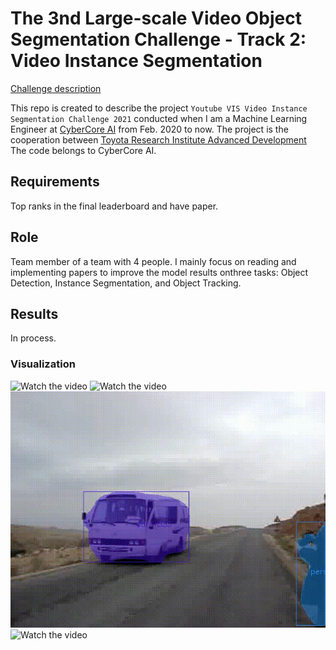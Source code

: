 # The 3nd Large-scale Video Object Segmentation Challenge - Track 2: Video Instance Segmentation

[Challenge description](https://competitions.codalab.org/competitions/28988#learn_the_details)

This repo is created to describe the project `Youtube VIS Video Instance Segmentation Challenge 2021` conducted when I am a Machine Learning Engineer at [CyberCore AI](https://cybercore.co.jp/) from Feb. 2020 to now. The project is the cooperation between [Toyota Research Institute Advanced Development](https://www.woven-planet.global/) <br/>
The code belongs to CyberCore AI. 

## Requirements <br/>
Top ranks in the final leaderboard and have paper.
## Role
Team member of a team with 4 people. I mainly focus on reading and implementing papers to improve the model results onthree tasks:  Object Detection, Instance Segmentation, and Object Tracking.
## Results
In process.
### Visualization
![Watch the video](videos/test_1.gif)
![Watch the video](videos/test_2.gif)
![Watch the video](videos/test_3.gif)
![Watch the video](videos/test_4.gif)
